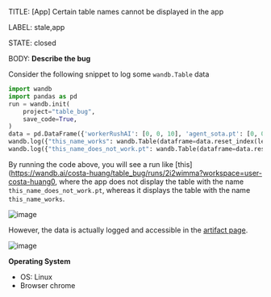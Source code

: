 TITLE:
[App] Certain table names cannot be displayed in the app

LABEL:
stale,app

STATE:
closed

BODY:
**Describe the bug**

Consider the following snippet to log some `wandb.Table` data
```python
import wandb
import pandas as pd
run = wandb.init(
    project="table_bug",
    save_code=True,
)
data = pd.DataFrame({'workerRushAI': [0, 0, 10], 'agent_sota.pt': [0, 0, 5]}, index=["win", "tie", "loss"]).T
wandb.log({"this_name_works": wandb.Table(dataframe=data.reset_index(level=0))})
wandb.log({"this_name_does_not_work.pt": wandb.Table(dataframe=data.reset_index(level=0))})
```

By running the code above, you will see a run like [this](https://wandb.ai/costa-huang/table_bug/runs/2i2wimma?workspace=user-costa-huang0, where the app does not display the table with the name `this_name_does_not_work.pt`, whereas it displays the table with the name `this_name_works`.

![image](https://user-images.githubusercontent.com/5555347/125333218-fa6afa80-e317-11eb-90ce-a30dedbd3ee2.png)

However, the data is actually logged and accessible in the [artifact page](https://wandb.ai/costa-huang/table_bug/artifacts/run_table/run-2i2wimma-this_name_does_not_workpt/33b458f77281cac458aa/files/this_name_does_not_work.pt.table.json). 

![image](https://user-images.githubusercontent.com/5555347/125333510-53d32980-e318-11eb-99f4-f779624e0d38.png)


**Operating System**
 - OS: Linux
 - Browser chrome



